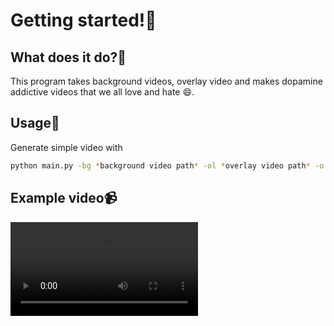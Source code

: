 # Getting started!🚀️


## What does it do?🤔

This program takes background videos, overlay video and makes dopamine addictive videos that we all love and hate 😄.

## Usage🎉️

Generate simple video with

```bash
python main.py -bg *background video path* -ol *overlay video path* -o *output video path*
```

## Example video📹

![type:video](../media/vid1_fix.mp4)
